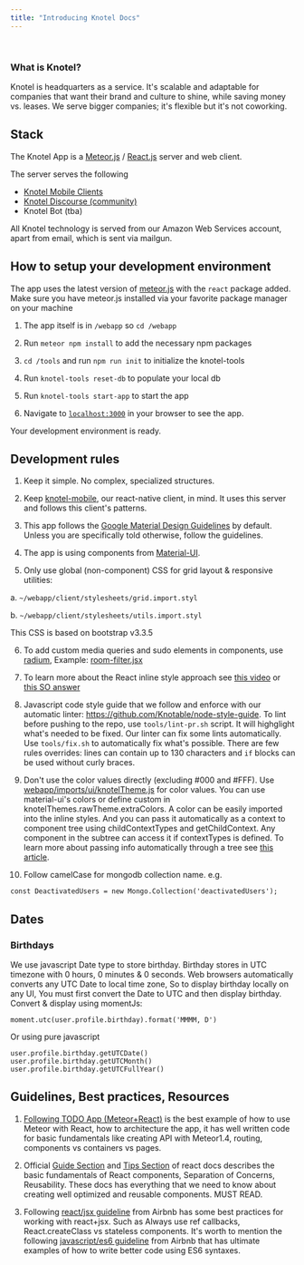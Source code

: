 ```yaml
---
title: "Introducing Knotel Docs"
---
```

<br/>

### What is Knotel?
Knotel is headquarters as a service. It's scalable and adaptable for companies that want their brand and culture to shine, while saving money vs. leases. We serve bigger companies; it's flexible but it's not coworking.

## Stack

The Knotel App is a [Meteor.js](https://www.meteor.com/) / [React.js](https://facebook.github.io/react/) server and web client.

The server serves the following
- [Knotel Mobile Clients](https://github.com/Knotable/knotel-mobile)
- [Knotel Discourse (community)](https://github.com/Knotable/knotel-discourse)
- Knotel Bot (tba)

All Knotel technology is served from our Amazon Web Services account, apart from email, which is sent via mailgun.

## How to setup your development environment

The app uses the latest version of [meteor.js](https://www.meteor.com/) with the ``react`` package added. Make sure you have meteor.js installed via your favorite package manager on your machine

1. The app itself is in ``/webapp`` so ``cd /webapp``

2. Run ``meteor npm install`` to add the necessary npm packages

3. ``cd /tools`` and run ``npm run init`` to initialize the knotel-tools

4. Run ``knotel-tools reset-db`` to populate your local db

5. Run ``knotel-tools start-app`` to start the app

6. Navigate to [``localhost:3000``](http://localhost:3000/) in your browser to see the app.

Your development environment is ready.

## Development rules

1. Keep it simple. No complex, specialized structures.

2. Keep [knotel-mobile](https://github.com/Knotable/knotel-mobile), our react-native client, in mind. It uses this server and follows this client's patterns.

3. This app follows the [Google Material Design Guidelines](https://www.google.com/design/spec/material-design/introduction.html) by default. Unless you are specifically told otherwise, follow the guidelines.

4. The app is using components from [Material-UI](http://www.material-ui.com/).

5. Only use global (non-component) CSS for grid layout & responsive utilities:

  a. `~/webapp/client/stylesheets/grid.import.styl`

  b. `~/webapp/client/stylesheets/utils.import.styl`

  This CSS is based on bootstrap v3.3.5

6. To add custom media queries and sudo elements in components, use [radium](https://github.com/FormidableLabs/radium),
Example: [room-filter.jsx](https://github.com/Knotable/knotel-rooms/blob/Feature/card%2313/webapp/client/components/room-filter.jsx#L3)

7. To learn more about the React inline style approach see [this video](https://youtu.be/ERB1TJBn32c) or [this SO answer](http://stackoverflow.com/questions/26882177/react-js-inline-style-best-practices#answer-31638988)

8. Javascript code style guide that we follow and enforce with our automatic linter: https://github.com/Knotable/node-style-guide.
  To lint before pushing to the repo, use `tools/lint-pr.sh` script. It will highglight what's needed to be fixed.
  Our linter can fix some lints automatically. Use `tools/fix.sh` to automatically fix what's possible.
  There are few rules overrides: lines can contain up to 130 characters and `if` blocks can be used without curly braces.

9. Don't use the color values directly (excluding #000 and #FFF). Use [webapp/imports/ui/knotelTheme.js](http://github.com/Knotable/knotel-rooms/blob/master/webapp/imports/ui/knotelTheme.js) for color values. You can use material-ui's colors or define custom in knotelThemes.rawTheme.extraColors. A color can be easily imported into the inline styles. And you can pass it automatically as a context to component tree using childContextTypes and getChildContext. Any component in the subtree can access it if contextTypes is defined. To learn more about passing info automatically through a tree see [this article](https://facebook.github.io/react/docs/context.html).

10. Follow camelCase for mongodb collection name. e.g.

  ```
  const DeactivatedUsers = new Mongo.Collection('deactivatedUsers');
  ```

## Dates

### Birthdays

We use javascript Date type to store birthday. Birthday stores in UTC timezone with 0 hours, 0 minutes & 0 seconds. Web browsers automatically converts any UTC Date to local time zone, So to display birthday locally on any UI, You must first convert the Date to UTC and then display birthday. Convert & display using momentJs:

``moment.utc(user.profile.birthday).format('MMMM, D')``

Or using pure javascript

```
user.profile.birthday.getUTCDate()
user.profile.birthday.getUTCMonth()
user.profile.birthday.getUTCFullYear()
```


##  Guidelines, Best practices, Resources

  1. [Following TODO App (Meteor+React)](https://github.com/meteor/todos/tree/react) is the best example of how to use Meteor with React, how to architecture the app, it has well written code for basic fundamentals like creating API with Meteor1.4, routing, components vs containers vs pages.

  2.  Official [Guide Section](https://facebook.github.io/react/docs/why-react.html) and [Tips Section](https://facebook.github.io/react/tips/introduction.html) of react docs describes the basic fundamentals of React components, Separation of Concerns, Reusability. These docs has everything that we need to know about creating well optimized and reusable components. MUST READ.

  3. Following [react/jsx guideline](https://github.com/airbnb/javascript/tree/master/react) from Airbnb has some best practices for working with react+jsx. Such as Always use ref callbacks, React.createClass vs stateless components. It's worth to mention the following [javascript/es6 guideline](https://github.com/airbnb/javascript) from Airbnb that has ultimate examples of how to write better code using ES6 syntaxes.
